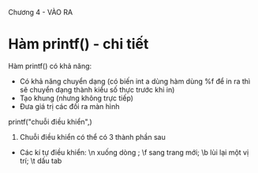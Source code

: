 Chương 4 - VÀO RA
# Hàm printf() - chi tiết
Hàm printf() có khả năng:
- Có khả năng chuyển dạng (có biến int a dùng hàm dùng %f để in ra thì sẽ chuyển dạng thành kiểu số thực trước khi in)
- Tạo khung (nhưng không trực tiếp)
- Đưa giá trị các đối ra màn hình 

printf("chuỗi điều khiển",)

1. Chuỗi điều khiển có thể có 3 thành phần sau
- Các kí tự điều khiển:  \n xuống dòng ;
                         \f sang trang mới; 
                         \b lùi lại một vị trí; 
                         \t dấu tab
